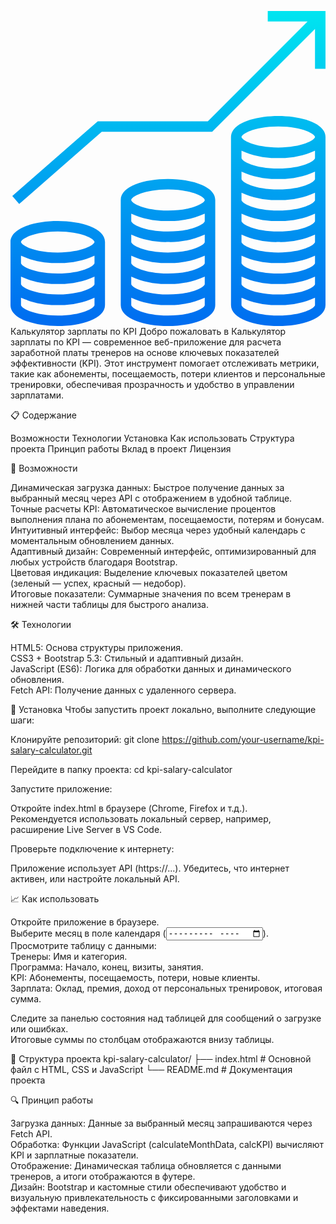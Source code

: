 <svg height="480pt" viewBox="0 0 480 480" width="480pt" xmlns="http://www.w3.org/2000/svg" xmlns:xlink="http://www.w3.org/1999/xlink"><linearGradient id="lg1"><stop offset="0" stop-color="#006df0"/><stop offset="1" stop-color="#00e7f0"/></linearGradient><linearGradient id="linear0" gradientUnits="userSpaceOnUse" x1="70.368" x2="81.352" xlink:href="#lg1" y1="472.768" y2="-16.184"/><linearGradient id="linear1" gradientUnits="userSpaceOnUse" x1="237.56" x2="248.552" xlink:href="#lg1" y1="476.52" y2="-12.432"/><linearGradient id="linear2" gradientUnits="userSpaceOnUse" x1="404.408" x2="415.392" xlink:href="#lg1" y1="479.96" y2="-8.984"/><linearGradient id="linear3" gradientUnits="userSpaceOnUse" x1="234.816" x2="245.8" xlink:href="#lg1" y1="476.464" y2="-12.488"/><path d="m72 320c-35.785156 0-72 10.992188-72 32v96c0 21.007812 36.214844 32 72 32s72-10.992188 72-32v-96c0-21.007812-36.214844-32-72-32zm0 16c36.375 0 56 11.359375 56 16s-19.625 16-56 16-56-11.359375-56-16 19.625-16 56-16zm0 128c-36.375 0-56-11.359375-56-16v-11.199219c17.574219 7.941407 36.726562 11.769531 56 11.199219 19.273438.570312 38.425781-3.257812 56-11.199219v11.199219c0 4.640625-19.625 16-56 16zm0-32c-36.375 0-56-11.359375-56-16v-11.199219c17.574219 7.941407 36.726562 11.769531 56 11.199219 19.273438.570312 38.425781-3.257812 56-11.199219v11.199219c0 4.640625-19.625 16-56 16zm0-32c-36.375 0-56-11.359375-56-16v-11.199219c17.574219 7.941407 36.726562 11.769531 56 11.199219 19.273438.570312 38.425781-3.257812 56-11.199219v11.199219c0 4.640625-19.625 16-56 16zm0 0" fill="url(#linear0)"/><path d="m240 256c-35.785156 0-72 10.992188-72 32v160c0 21.007812 36.214844 32 72 32s72-10.992188 72-32v-160c0-21.007812-36.214844-32-72-32zm0 16c36.375 0 56 11.359375 56 16s-19.625 16-56 16-56-11.359375-56-16 19.625-16 56-16zm0 192c-36.375 0-56-11.359375-56-16v-11.199219c17.574219 7.941407 36.726562 11.769531 56 11.199219 19.273438.570312 38.425781-3.257812 56-11.199219v11.199219c0 4.640625-19.625 16-56 16zm0-32c-36.375 0-56-11.359375-56-16v-11.199219c17.574219 7.941407 36.726562 11.769531 56 11.199219 19.273438.570312 38.425781-3.257812 56-11.199219v11.199219c0 4.640625-19.625 16-56 16zm0-32c-36.375 0-56-11.359375-56-16v-11.199219c17.574219 7.941407 36.726562 11.769531 56 11.199219 19.273438.570312 38.425781-3.257812 56-11.199219v11.199219c0 4.640625-19.625 16-56 16zm0-32c-36.375 0-56-11.359375-56-16v-11.199219c17.574219 7.941407 36.726562 11.769531 56 11.199219 19.273438.570312 38.425781-3.257812 56-11.199219v11.199219c0 4.640625-19.625 16-56 16zm0-32c-36.375 0-56-11.359375-56-16v-11.199219c17.574219 7.941407 36.726562 11.769531 56 11.199219 19.273438.570312 38.425781-3.257812 56-11.199219v11.199219c0 4.640625-19.625 16-56 16zm0 0" fill="url(#linear1)"/><path d="m408 160c-35.785156 0-72 10.992188-72 32v256c0 21.007812 36.214844 32 72 32s72-10.992188 72-32v-256c0-21.007812-36.214844-32-72-32zm0 16c36.375 0 56 11.359375 56 16s-19.625 16-56 16-56-11.359375-56-16 19.625-16 56-16zm0 288c-36.375 0-56-11.359375-56-16v-11.199219c17.574219 7.941407 36.726562 11.769531 56 11.199219 19.273438.570312 38.425781-3.257812 56-11.199219v11.199219c0 4.640625-19.625 16-56 16zm0-32c-36.375 0-56-11.359375-56-16v-11.199219c17.574219 7.941407 36.726562 11.769531 56 11.199219 19.273438.570312 38.425781-3.257812 56-11.199219v11.199219c0 4.640625-19.625 16-56 16zm0-32c-36.375 0-56-11.359375-56-16v-11.199219c17.574219 7.941407 36.726562 11.769531 56 11.199219 19.273438.570312 38.425781-3.257812 56-11.199219v11.199219c0 4.640625-19.625 16-56 16zm0-32c-36.375 0-56-11.359375-56-16v-11.199219c17.574219 7.941407 36.726562 11.769531 56 11.199219 19.273438.570312 38.425781-3.257812 56-11.199219v11.199219c0 4.640625-19.625 16-56 16zm0-32c-36.375 0-56-11.359375-56-16v-11.199219c17.574219 7.941407 36.726562 11.769531 56 11.199219 19.273438.570312 38.425781-3.257812 56-11.199219v11.199219c0 4.640625-19.625 16-56 16zm0-32c-36.375 0-56-11.359375-56-16v-11.199219c17.574219 7.941407 36.726562 11.769531 56 11.199219 19.273438.570312 38.425781-3.257812 56-11.199219v11.199219c0 4.640625-19.625 16-56 16zm0-32c-36.375 0-56-11.359375-56-16v-11.199219c17.574219 7.941407 36.726562 11.769531 56 11.199219 19.273438.570312 38.425781-3.257812 56-11.199219v11.199219c0 4.640625-19.625 16-56 16zm0-32c-36.375 0-56-11.359375-56-16v-11.199219c17.574219 7.941407 36.726562 11.769531 56 11.199219 19.273438.570312 38.425781-3.257812 56-11.199219v11.199219c0 4.640625-19.625 16-56 16zm0 0" fill="url(#linear2)"/><path d="m392 0v16h60.6875l-152 152h-167.695312l-130.265626 113.976562 10.546876 12.046876 125.734374-110.023438h168.304688l156.6875-156.6875v60.6875h16v-88zm0 0" fill="url(#linear3)"/></svg>
Калькулятор зарплаты по KPI
Добро пожаловать в Калькулятор зарплаты по KPI — современное веб-приложение для расчета заработной платы тренеров на основе ключевых показателей эффективности (KPI). Этот инструмент помогает отслеживать метрики, такие как абонементы, посещаемость, потери клиентов и персональные тренировки, обеспечивая прозрачность и удобство в управлении зарплатами.

📋 Содержание

Возможности
Технологии
Установка
Как использовать
Структура проекта
Принцип работы
Вклад в проект
Лицензия


🌟 Возможности

Динамическая загрузка данных: Быстрое получение данных за выбранный месяц через API с отображением в удобной таблице.  
Точные расчеты KPI: Автоматическое вычисление процентов выполнения плана по абонементам, посещаемости, потерям и бонусам.  
Интуитивный интерфейс: Выбор месяца через удобный календарь с моментальным обновлением данных.  
Адаптивный дизайн: Современный интерфейс, оптимизированный для любых устройств благодаря Bootstrap.  
Цветовая индикация: Выделение ключевых показателей цветом (зеленый — успех, красный — недобор).  
Итоговые показатели: Суммарные значения по всем тренерам в нижней части таблицы для быстрого анализа.


🛠 Технологии

HTML5: Основа структуры приложения.  
CSS3 + Bootstrap 5.3: Стильный и адаптивный дизайн.  
JavaScript (ES6): Логика для обработки данных и динамического обновления.  
Fetch API: Получение данных с удаленного сервера.


🚀 Установка
Чтобы запустить проект локально, выполните следующие шаги:

Клонируйте репозиторий:
git clone https://github.com/your-username/kpi-salary-calculator.git


Перейдите в папку проекта:
cd kpi-salary-calculator


Запустите приложение:

Откройте index.html в браузере (Chrome, Firefox и т.д.).  
Рекомендуется использовать локальный сервер, например, расширение Live Server в VS Code.


Проверьте подключение к интернету:

Приложение использует API (https://...). Убедитесь, что интернет активен, или настройте локальный API.

📈 Как использовать

Откройте приложение в браузере.  
Выберите месяц в поле календаря (<input type="month">).  
Просмотрите таблицу с данными:  
Тренеры: Имя и категория.  
Программа: Начало, конец, визиты, занятия.  
KPI: Абонементы, посещаемость, потери, новые клиенты.  
Зарплата: Оклад, премия, доход от персональных тренировок, итоговая сумма.


Следите за панелью состояния над таблицей для сообщений о загрузке или ошибках.  
Итоговые суммы по столбцам отображаются внизу таблицы.


📂 Структура проекта
kpi-salary-calculator/
├── index.html        # Основной файл с HTML, CSS и JavaScript
└── README.md         # Документация проекта


🔍 Принцип работы

Загрузка данных: Данные за выбранный месяц запрашиваются через Fetch API.  
Обработка: Функции JavaScript (calculateMonthData, calcKPI) вычисляют KPI и зарплатные показатели.  
Отображение: Динамическая таблица обновляется с данными тренеров, а итоги отображаются в футере.  
Дизайн: Bootstrap и кастомные стили обеспечивают удобство и визуальную привлекательность с фиксированными заголовками и эффектами наведения.



